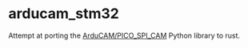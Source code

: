 # arducam_stm32

Attempt at porting the [ArduCAM/PICO_SPI_CAM](https://github.com/arduCAM/PICO_SPI_CAM/tree/master/Python) Python library to rust.